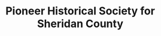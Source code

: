 ---
layout: repo
title: "Pioneer Historical Society for Sheridan County"
id: 6370
permalink: repos/6370/
---